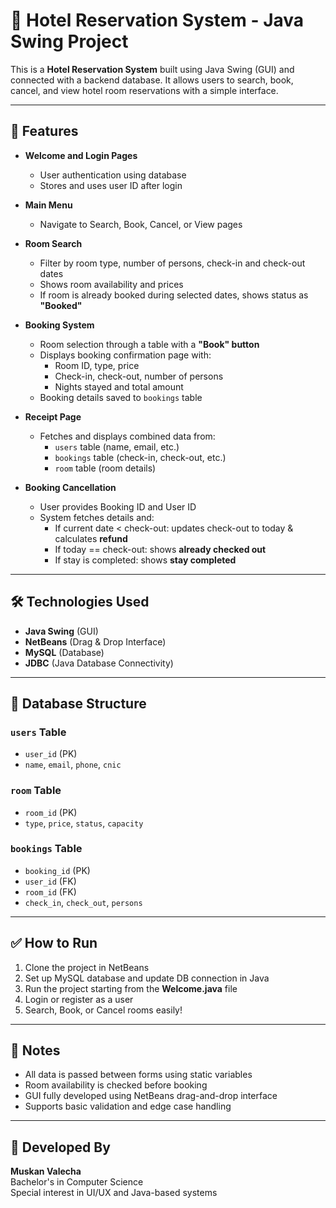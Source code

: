 # 🏨 Hotel Reservation System - Java Swing Project

This is a **Hotel Reservation System** built using Java Swing (GUI) and connected with a backend database. It allows users to search, book, cancel, and view hotel room reservations with a simple interface.

---

## 🚀 Features

- **Welcome and Login Pages**
  - User authentication using database
  - Stores and uses user ID after login

- **Main Menu**
  - Navigate to Search, Book, Cancel, or View pages

- **Room Search**
  - Filter by room type, number of persons, check-in and check-out dates
  - Shows room availability and prices
  - If room is already booked during selected dates, shows status as **"Booked"**

- **Booking System**
  - Room selection through a table with a **"Book" button**
  - Displays booking confirmation page with:
    - Room ID, type, price
    - Check-in, check-out, number of persons
    - Nights stayed and total amount
  - Booking details saved to `bookings` table

- **Receipt Page**
  - Fetches and displays combined data from:
    - `users` table (name, email, etc.)
    - `bookings` table (check-in, check-out, etc.)
    - `room` table (room details)

- **Booking Cancellation**
  - User provides Booking ID and User ID
  - System fetches details and:
    - If current date < check-out: updates check-out to today & calculates **refund**
    - If today == check-out: shows **already checked out**
    - If stay is completed: shows **stay completed**

---

## 🛠️ Technologies Used

- **Java Swing** (GUI)
- **NetBeans** (Drag & Drop Interface)
- **MySQL** (Database)
- **JDBC** (Java Database Connectivity)

---

## 📁 Database Structure

### `users` Table
- `user_id` (PK)
- `name`, `email`, `phone`, `cnic`

### `room` Table
- `room_id` (PK)
- `type`, `price`, `status`, `capacity`

### `bookings` Table
- `booking_id` (PK)
- `user_id` (FK)
- `room_id` (FK)
- `check_in`, `check_out`, `persons`

---

## ✅ How to Run

1. Clone the project in NetBeans
2. Set up MySQL database and update DB connection in Java
3. Run the project starting from the **Welcome.java** file
4. Login or register as a user
5. Search, Book, or Cancel rooms easily!

---

## 📌 Notes

- All data is passed between forms using static variables
- Room availability is checked before booking
- GUI fully developed using NetBeans drag-and-drop interface
- Supports basic validation and edge case handling

---

## 👤 Developed By

**Muskan Valecha**  
Bachelor's in Computer Science  
Special interest in UI/UX and Java-based systems  
